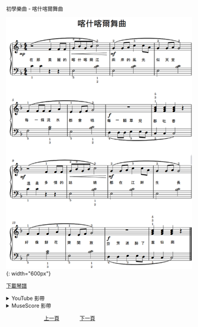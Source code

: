 ﻿---
keywords: 初學樂曲 - 喀什喀爾舞曲
---
初學樂曲 - 喀什喀爾舞曲

![喀什喀爾舞曲](/assets/Piano/B-喀什喀爾舞曲.png){: width="600px"}

<a href="/assets/Piano/B-喀什喀爾舞曲.pdf" target="_blank">下載琴譜</a>

<details>
  <summary>YouTube 影帶</summary>
<ol>
<iframe width="560" height="315" src="https://www.youtube.com/embed/sgC7ZiWhjcE" title="喀什喀爾舞曲" frameborder="0" allow="accelerometer; autoplay; clipboard-write; encrypted-media; gyroscope; picture-in-picture; web-share" allowfullscreen></iframe>
</ol>
</details>

<details>
  <summary>MuseScore 影帶</summary>
<ol>
<a href="https://musescore.com/user/65457238/scores/12212404?share=copy_link" target="_blank">Open to Play</a>
</ol>
</details>



&nbsp;&nbsp;&nbsp;&nbsp;&nbsp;&nbsp;&nbsp;&nbsp;&nbsp;&nbsp;&nbsp;&nbsp;
&nbsp;&nbsp;&nbsp;&nbsp;&nbsp;&nbsp;&nbsp;&nbsp;&nbsp;&nbsp;&nbsp;&nbsp;
[上一頁](B-MusicianOnTheMountain2)
&nbsp;&nbsp;&nbsp;&nbsp;&nbsp;&nbsp;&nbsp;&nbsp;&nbsp;&nbsp;&nbsp;&nbsp;
[下一頁](Tutor)

<!-- Google tag (gtag.js) -->
<script async src="https://www.googletagmanager.com/gtag/js?id=G-SK366WCHW3"></script>
<script>
  window.dataLayer = window.dataLayer || [];
  function gtag(){dataLayer.push(arguments);}
  gtag('js', new Date());

  gtag('config', 'G-SK366WCHW3');
</script>







